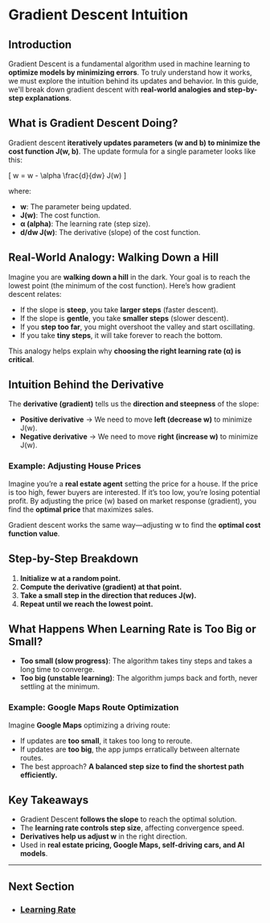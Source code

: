 # Gradient Descent Intuition

## Introduction
Gradient Descent is a fundamental algorithm used in machine learning to **optimize models by minimizing errors**. To truly understand how it works, we must explore the intuition behind its updates and behavior. In this guide, we'll break down gradient descent with **real-world analogies and step-by-step explanations**.

## What is Gradient Descent Doing?
Gradient descent **iteratively updates parameters (w and b) to minimize the cost function J(w, b)**. The update formula for a single parameter looks like this:

\[
 w = w - \alpha \frac{d}{dw} J(w)
\]

where:
- **w**: The parameter being updated.
- **J(w)**: The cost function.
- **α (alpha)**: The learning rate (step size).
- **d/dw J(w)**: The derivative (slope) of the cost function.

## Real-World Analogy: Walking Down a Hill
Imagine you are **walking down a hill** in the dark. Your goal is to reach the lowest point (the minimum of the cost function). Here’s how gradient descent relates:
- If the slope is **steep**, you take **larger steps** (faster descent).
- If the slope is **gentle**, you take **smaller steps** (slower descent).
- If you **step too far**, you might overshoot the valley and start oscillating.
- If you take **tiny steps**, it will take forever to reach the bottom.

This analogy helps explain why **choosing the right learning rate (α) is critical**.

## Intuition Behind the Derivative
The **derivative (gradient)** tells us the **direction and steepness** of the slope:
- **Positive derivative** → We need to move **left (decrease w)** to minimize J(w).
- **Negative derivative** → We need to move **right (increase w)** to minimize J(w).

### Example: Adjusting House Prices
Imagine you’re a **real estate agent** setting the price for a house. If the price is too high, fewer buyers are interested. If it’s too low, you’re losing potential profit. By adjusting the price (w) based on market response (gradient), you find the **optimal price** that maximizes sales. 

Gradient descent works the same way—adjusting w to find the **optimal cost function value**.

## Step-by-Step Breakdown
1. **Initialize w at a random point.**
2. **Compute the derivative (gradient) at that point.**
3. **Take a small step in the direction that reduces J(w).**
4. **Repeat until we reach the lowest point.**

## What Happens When Learning Rate is Too Big or Small?
- **Too small (slow progress)**: The algorithm takes tiny steps and takes a long time to converge.
- **Too big (unstable learning)**: The algorithm jumps back and forth, never settling at the minimum.

### Example: Google Maps Route Optimization
Imagine **Google Maps** optimizing a driving route:
- If updates are **too small**, it takes too long to reroute.
- If updates are **too big**, the app jumps erratically between alternate routes.
- The best approach? **A balanced step size to find the shortest path efficiently.**

## Key Takeaways
- Gradient Descent **follows the slope** to reach the optimal solution.  
- The **learning rate controls step size**, affecting convergence speed.  
- **Derivatives help us adjust w** in the right direction.  
- Used in **real estate pricing, Google Maps, self-driving cars, and AI models**.  

---
## Next Section
- ### [Learning Rate](Learning_Rate.md)
